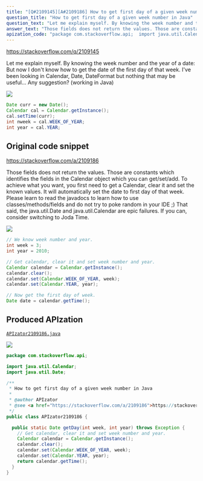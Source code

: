 ```yaml
---
title: "[Q#2109145][A#2109186] How to get first day of a given week number in Java"
question_title: "How to get first day of a given week number in Java"
question_text: "Let me explain myself. By knowing the week number and the year of a date: But now I don't know how to get the date of the first day of that week. I've been looking in Calendar, Date, DateFormat but nothing that may be useful... Any suggestion? (working in Java)"
answer_text: "Those fields does not return the values. Those are constants which identifies the fields in the Calendar object which you can get/set/add. To achieve what you want, you first need to get a Calendar, clear it and set the known values. It will automatically set the date to first day of that week. Please learn to read the javadocs to learn how to use classes/methods/fields and do not try to poke random in your IDE ;) That said, the java.util.Date and java.util.Calendar are epic failures. If you can, consider switching to Joda Time."
apization_code: "package com.stackoverflow.api;  import java.util.Calendar; import java.util.Date;  /**  * How to get first day of a given week number in Java  *  * @author APIzator  * @see <a href=\"https://stackoverflow.com/a/2109186\">https://stackoverflow.com/a/2109186</a>  */ public class APIzator2109186 {    public static Date getDay(int week, int year) throws Exception {     // Get calendar, clear it and set week number and year.     Calendar calendar = Calendar.getInstance();     calendar.clear();     calendar.set(Calendar.WEEK_OF_YEAR, week);     calendar.set(Calendar.YEAR, year);     return calendar.getTime();   } }"
---
```


https://stackoverflow.com/q/2109145

Let me explain myself. By knowing the week number and the year of a date:
But now I don&#x27;t know how to get the date of the first day of that week. I&#x27;ve been looking in Calendar, Date, DateFormat but nothing that may be useful...
Any suggestion? (working in Java)


<div class="code-logo"><img src="/stackoverflow.png" /></div>

```java
Date curr = new Date();
Calendar cal = Calendar.getInstance();
cal.setTime(curr);
int nweek = cal.WEEK_OF_YEAR;
int year = cal.YEAR;
```


## Original code snippet

https://stackoverflow.com/a/2109186

Those fields does not return the values. Those are constants which identifies the fields in the Calendar object which you can get/set/add. To achieve what you want, you first need to get a Calendar, clear it and set the known values. It will automatically set the date to first day of that week.
Please learn to read the javadocs to learn how to use classes/methods/fields and do not try to poke random in your IDE ;)
That said, the java.util.Date and java.util.Calendar are epic failures. If you can, consider switching to Joda Time.

<div class="code-logo"><img src="/stackoverflow.png" /></div>

```java
// We know week number and year.
int week = 3;
int year = 2010;

// Get calendar, clear it and set week number and year.
Calendar calendar = Calendar.getInstance();
calendar.clear();
calendar.set(Calendar.WEEK_OF_YEAR, week);
calendar.set(Calendar.YEAR, year);

// Now get the first day of week.
Date date = calendar.getTime();
```

## Produced APIzation

[`APIzator2109186.java`](https://github.com/pasqualesalza/apization/raw/main/data/search/APIzator2109186.java)

<div class="code-logo"><img src="/apizator.png" /></div>

```java
package com.stackoverflow.api;

import java.util.Calendar;
import java.util.Date;

/**
 * How to get first day of a given week number in Java
 *
 * @author APIzator
 * @see <a href="https://stackoverflow.com/a/2109186">https://stackoverflow.com/a/2109186</a>
 */
public class APIzator2109186 {

  public static Date getDay(int week, int year) throws Exception {
    // Get calendar, clear it and set week number and year.
    Calendar calendar = Calendar.getInstance();
    calendar.clear();
    calendar.set(Calendar.WEEK_OF_YEAR, week);
    calendar.set(Calendar.YEAR, year);
    return calendar.getTime();
  }
}

```